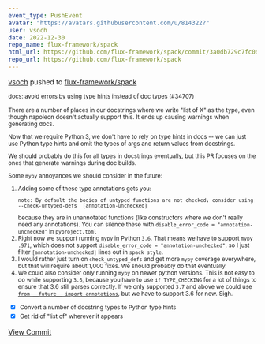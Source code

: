 ```yaml
---
event_type: PushEvent
avatar: "https://avatars.githubusercontent.com/u/814322?"
user: vsoch
date: 2022-12-30
repo_name: flux-framework/spack
html_url: https://github.com/flux-framework/spack/commit/3a0db729c7fc0def2ac58c7c487cd43d5578ba78
repo_url: https://github.com/flux-framework/spack
---
```


<a href='https://github.com/vsoch' target='_blank'>vsoch</a> pushed to <a href='https://github.com/flux-framework/spack' target='_blank'>flux-framework/spack</a>

<small>docs: avoid errors by using type hints instead of doc types (#34707)

There are a number of places in our docstrings where we write "list of X" as the type, even though napoleon doesn't actually support this. It ends up causing warnings when generating docs.

Now that we require Python 3, we don't have to rely on type hints in docs -- we can just use Python type hints and omit the types of args and return values from docstrings.

We should probably do this for all types in docstrings eventually, but this PR focuses on the ones that generate warnings during doc builds.

Some `mypy` annoyances we should consider in the future:
1. Adding some of these type annotations gets you:
    ```
    note: By default the bodies of untyped functions are not checked, consider using --check-untyped-defs  [annotation-unchecked]
    ```
   because they are in unannotated functions (like constructors where we don't really need any annotations).
   You can silence these with `disable_error_code = "annotation-unchecked"` in `pyproject.toml`
2. Right now we support running `mypy` in Python `3.6`.  That means we have to support `mypy` `.971`, which does not support `disable_error_code = "annotation-unchecked"`, so I just filter `[annotation-unchecked]` lines out in `spack style`.
3. I would rather just turn on `check_untyped_defs` and get more `mypy` coverage everywhere, but that will require about 1,000 fixes.  We should probably do that eventually.
4. We could also consider only running `mypy` on newer python versions.  This is not easy to do while supporting `3.6`, because you have to use `if TYPE_CHECKING` for a lot of things to ensure that 3.6 still parses correctly.  If we only supported `3.7` and above we could use [`from __future__ import annotations`](https://mypy.readthedocs.io/en/stable/runtime_troubles.html#future-annotations-import-pep-563), but we have to support 3.6 for now. Sigh.

- [x] Convert a number of docstring types to Python type hints
- [x] Get rid of "list of" wherever it appears</small>

<a href='https://github.com/flux-framework/spack/commit/3a0db729c7fc0def2ac58c7c487cd43d5578ba78' target='_blank'>View Commit</a>